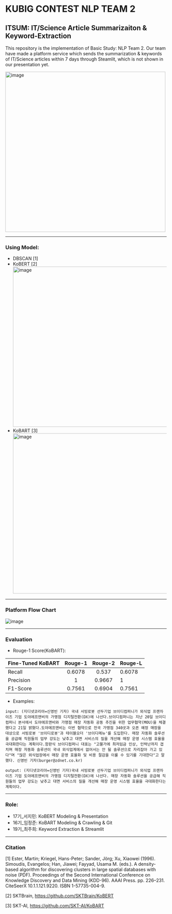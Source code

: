# KUBIG CONTEST NLP TEAM 2 
## ITSUM: IT/Science Article Summarizaiton & Keyword-Extraction 

This repository is the implementation of Basic Study: NLP Team 2.
Our team have made a platform service which sends the summarization & keywords of IT/Science articles within 7 days through Steamlit, which is not shown in our presentation yet.

<img width="500" alt="image" src="https://github.com/KU-BIG/KUBIG_2024_SPRING/assets/90594374/e21cfa97-3a97-4abc-bac6-d83b1582cf0a">


---
### Using Model: 
- DBSCAN [1]
- KoBERT [2]
  <img width="500" alt="image" src="https://github.com/KU-BIG/KUBIG_2024_SPRING/assets/90594374/57cf5cf2-8840-48c5-898d-7395918c74b9">
- KoBART [3]
  <img width="500" alt="image" src="https://github.com/KU-BIG/KUBIG_2024_SPRING/assets/90594374/8c40e67d-8b68-4698-aa23-303b6bf85adb">

---
### Platform Flow Chart
![image](https://github.com/KU-BIG/KUBIG_2024_SPRING/assets/90594374/18781183-1e90-4940-8a01-1b4ea876f68f)


---
### Evaluation

- Rouge-1 Score(KoBART):

| Fine-Tuned KoBART | Rouge-1 | Rouge-2 | Rouge-L |
|-------------------|:-------:|:-------:|---------|
| Recall            |  0.6078 |  0.537  |  0.6078 |
| Precision         |    1    |  0.9667 |    1    |
| F1-Score          |  0.7561 |  0.6904 |  0.7561 |

- Examples:
```
input: (지디넷코리아=신영빈 기자) 국내 서빙로봇 선두기업 브이디컴퍼니가 외식업 프랜차이즈 기업 도야에프앤비의 가맹점 디지털전환(DX)에 나선다.브이디컴퍼니는 지난 20일 브이디컴퍼니 본사에서 도야에프앤비와 가맹점 매장 자동화 공동 추진을 위한 업무협약(MOU)을 체결했다고 21일 밝혔다.도야에프앤비는 이번 협약으로 전국 가맹점 340곳과 오픈 예정 매장을 대상으로 서빙로봇 '브이디로봇'과 테이블오더 '브이디메뉴'를 도입한다. 매장 자동화 솔루션을 공급해 직원들의 업무 강도는 낮추고 대면 서비스의 질을 개선해 매장 운영 시스템 효율을 극대화한다는 계획이다.함판식 브이디컴퍼니 대표는 "고물가에 최저임금 인상, 인력난까지 겹치며 매장 자동화 솔루션이 국내 외식업계에서 없어서는 안 될 솔루션으로 자리잡아 가고 있다"며 "많은 외식업장에서 매장 운영 효율화 및 비용 절감을 이룰 수 있기를 기대한다"고 말했다. 신영빈 기자(burger@zdnet.co.kr)

output: (지디넷코리아=신영빈 기자)국내 서빙로봇 선두기업 브이디컴퍼니가 외식업 프랜차이즈 기업 도야에프앤비의 가맹점 디지털전환(DX)에 나선다. 매장 자동화 솔루션을 공급해 직원들의 업무 강도는 낮추고 대면 서비스의 질을 개선해 매장 운영 시스템 효율을 극대화한다는 계획이다. 
```

---
### Role:
- 17기_서지민: KoBERT Modeling & Presentation
- 16기_임정준: KoBART Modeling & Crawling & Git
- 19기_최주희: Keyword Extraction & Streamlit

---
### Citation
[1] Ester, Martin; Kriegel, Hans-Peter; Sander, Jörg; Xu, Xiaowei (1996). Simoudis, Evangelos; Han, Jiawei; Fayyad, Usama M. (eds.). A density-based algorithm for discovering clusters in large spatial databases with noise (PDF). Proceedings of the Second International Conference on Knowledge Discovery and Data Mining (KDD-96). AAAI Press. pp. 226–231. CiteSeerX 10.1.1.121.9220. ISBN 1-57735-004-9.

[2] SKTBrain, https://github.com/SKTBrain/KoBERT

[3] SKT-AI, https://github.com/SKT-AI/KoBART

